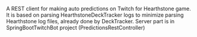 A REST client for making auto predictions on Twitch for Hearthstone game.
It is based on parsing HearthstoneDeckTracker logs to minimize parsing Hearthstone log files, already done by DeckTracker.
Server part is in SpringBootTwitchBot project (PredictionsRestController)